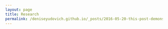 ```yaml
---
layout: page
title: Research
permalink: /deniseyudovich.github.io/_posts/2016-05-20-this-post-demonstrates-post-content-styles.md
---
```


